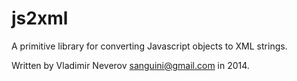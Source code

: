 js2xml
======

A primitive library for converting Javascript objects to XML strings.

Written by Vladimir Neverov <sanguini@gmail.com> in 2014.

